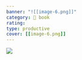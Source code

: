 ```yaml
---
banner: "![[image-6.png]]"
category: 📕 book
rating:
type: productive
cover: [[image-6.png]]
---
```

![](https://www.youtube.com/watch?v=tKkd6Zsz9gA)

